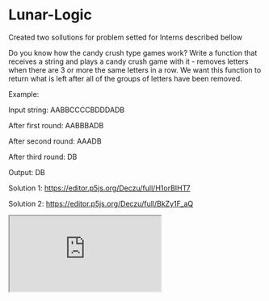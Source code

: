 # Lunar-Logic
Created two sollutions for problem setted for Interns described bellow



 Do you know how the candy crush type games work? Write a function that receives 
 a string and plays a candy crush game with it - removes letters when there are
 3 or more the same letters in a row. We want this function to return what is left
 after all of the groups of letters have been removed.

Example:


Input string: AABBCCCCBDDDADB


After first round: AABBBADB


After second round: AAADB


After third round: DB


Output: DB 



Solution 1:  https://editor.p5js.org/Deczu/full/H1orBIHT7


Solution 2: https://editor.p5js.org/Deczu/full/BkZy1F_aQ

















<iframe src="https://editor.p5js.org/Deczu/embed/H1orBIHT7"></iframe>

